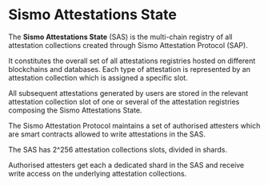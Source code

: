 # Sismo Attestations State

The **Sismo Attestations State** (SAS) is the multi-chain registry of all attestation collections created through Sismo Attestation Protocol (SAP).&#x20;

It constitutes the overall set of all attestations registries hosted on different blockchains and databases. Each type of attestation is represented by an attestation collection which is assigned a specific slot.&#x20;

All subsequent attestations generated by users are stored in the relevant attestation collection slot of one or several of the attestation registries composing the Sismo Attestations State.

The Sismo Attestation Protocol maintains a set of authorised attesters which are smart contracts allowed to write attestations in the SAS.&#x20;

The SAS has 2^256 attestation collections slots, divided in shards.

Authorised attesters get each a dedicated shard in the SAS and receive write access on the underlying attestation collections.&#x20;
